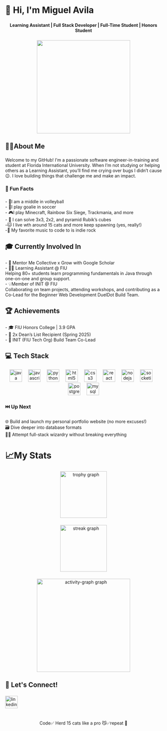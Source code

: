 <h1 align="left">👋 Hi, I'm Miguel Avila</h1>

###

<h4 align="center">Learning Assistant | Full Stack Developer | Full-Time Student | Honors Student</h4>

###

<div align="center">
  <img height="300" src="https://www.thecoderschool.com/blog/wp-content/uploads/2019/07/image1.gif"  />
</div>

###

<h2 align="left">🙋‍♂️About Me</h2>

###

<p align="left">Welcome to my GitHub! I'm a passionate software engineer-in-training and student at Florida International University. When I’m not studying or helping others as a Learning Assistant, you’ll find me crying over bugs I didn’t cause 😉. I love building things that challenge me and make an impact.</p>

###

<h3 align="left">🎉 Fun Facts</h3>

###

<p align="left">- 🏐I am a middle in volleyball<br>- 🧤I play goalie in soccer<br>- 🎮I play Minecraft,  Rainbow Six Siege, Trackmania, and more<br>- 🧩 I can solve 3x3, 2x2, and pyramid Rubik’s cubes<br>-🐱 I live wth around 15 cats and more keep spawning (yes, really!)<br>-🎵 My favorite music to code to is indie rock</p>

###

<h2 align="left">🎓 Currently Involved In</h2>

###

<p align="left">- 🧠 Mentor Me Collective x Grow with Google Scholar<br>- 👨‍🏫 Learning Assistant @ FIU  <br>  Helping 80+ students learn programming fundamentals in Java through one-on-one and group support.<br>- 💡Member of INIT @ FIU  <br>Collaborating on team projects, attending workshops, and contributing as a Co-Lead for the Beginner Web Development DuelDot Build Team.</p>

###

<h2 align="left">🏆 Achievements</h2>

###

<p align="left">- 🎓 FIU Honors College | 3.9 GPA  <br>- 🏅 2x Dean’s List Recipient (Spring 2025) <br>- 💬 INIT (FIU Tech Org) Build Team Co-Lead</p>

###

<h2 align="left">💻 Tech Stack</h2>

###

<div align="center">
  <img src="https://cdn.jsdelivr.net/gh/devicons/devicon/icons/java/java-original.svg" height="40" alt="java logo"  />
  <img width="12" />
  <img src="https://cdn.jsdelivr.net/gh/devicons/devicon/icons/javascript/javascript-original.svg" height="40" alt="javascript logo"  />
  <img width="12" />
  <img src="https://cdn.jsdelivr.net/gh/devicons/devicon/icons/python/python-original.svg" height="40" alt="python logo"  />
  <img width="12" />
  <img src="https://cdn.jsdelivr.net/gh/devicons/devicon/icons/html5/html5-original.svg" height="40" alt="html5 logo"  />
  <img width="12" />
  <img src="https://cdn.jsdelivr.net/gh/devicons/devicon/icons/css3/css3-original.svg" height="40" alt="css3 logo"  />
  <img width="12" />
  <img src="https://cdn.jsdelivr.net/gh/devicons/devicon/icons/react/react-original.svg" height="40" alt="react logo"  />
  <img width="12" />
  <img src="https://cdn.simpleicons.org/nodedotjs/339933" height="40" alt="nodejs logo"  />
  <img width="12" />
  <img src="https://cdn.jsdelivr.net/gh/devicons/devicon/icons/socketio/socketio-original.svg" height="40" alt="socketio logo"  />
  <img width="12" />
  <img src="https://cdn.jsdelivr.net/gh/devicons/devicon/icons/postgresql/postgresql-original.svg" height="40" alt="postgresql logo"  />
  <img width="12" />
  <img src="https://cdn.jsdelivr.net/gh/devicons/devicon/icons/mysql/mysql-original.svg" height="40" alt="mysql logo"  />
</div>

###

<h3 align="left">⏭️ Up Next</h3>

###

<p align="left">🌐 Build and launch my personal portfolio website (no more excuses!)<br>🗃️ Dive deeper into database formats<br>🤹‍♂️ Attempt full-stack wizardry without breaking everything</p>

###

<h1 align="left">📈My Stats</h1>

###

<div align="center">
  <img src="https://github-profile-trophy.vercel.app?username=Xtreak-XD&theme=tokyonight&column=-1&row=1&margin-w=8&margin-h=8&no-bg=false&no-frame=false&order=4" height="150" alt="trophy graph"  />
</div>

###

<div align="center">
  <img src="https://streak-stats.demolab.com?user=Xtreak-XD&locale=en&mode=weekly&theme=blueberry&hide_border=false&border_radius=5&order=3" height="150" alt="streak graph"  />
</div>

###

<div align="center">
  <img src="https://github-readme-activity-graph.vercel.app/graph?username=Xtreak-XD&radius=16&theme=nightowl&area=true&order=5&custom_title=My%20Contributions&hide_border=false" height="300" alt="activity-graph graph"  />
</div>

###

<h2 align="left">🤝 Let's Connect!</h2>

###

<div align="left">
  <a href="https://www.linkedin.com/in/miguelavila10/" target="_blank">
    <img src="https://img.shields.io/static/v1?message=LinkedIn&logo=linkedin&label=&color=0077B5&logoColor=white&labelColor=&style=for-the-badge" height="40" alt="linkedin logo"  />
  </a>
</div>

###

<h1 align="left"></h1>

###

<p align="center">Code✅ Herd 15 cats like a pro 😼✅repeat 🔄</p>

###
